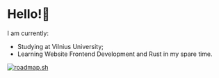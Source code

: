 # Hello!👋
I am currently:
- Studying at Vilnius University;
- Learning Website Frontend Development and Rust in my spare time.

[![roadmap.sh](https://roadmap.sh/card/tall/67c8c15ffe4b7df03b7ac85c?variant=dark)](https://roadmap.sh)
